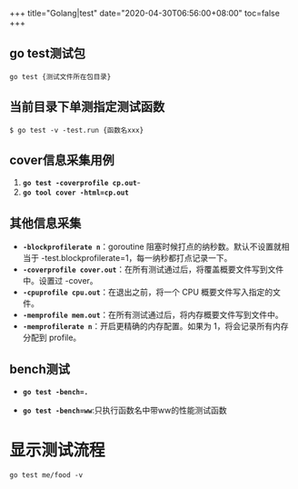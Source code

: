 +++
title="Golang|test"
date="2020-04-30T06:56:00+08:00"
toc=false
+++

go test测试包
-------------

`go test {测试文件所在包目录}`

当前目录下单测指定测试函数
--------------------------

`$ go test -v -test.run {函数名xxx}`

cover信息采集用例
-----------------

1.	**`go test -coverprofile cp.out`**\-
2.	**`go tool cover -html=cp.out`**

其他信息采集
------------

-	**`-blockprofilerate n`**：goroutine 阻塞时候打点的纳秒数。默认不设置就相当于 -test.blockprofilerate=1，每一纳秒都打点记录一下。
-	**`-coverprofile cover.out`**：在所有测试通过后，将覆盖概要文件写到文件中。设置过 -cover。
-	**`-cpuprofile cpu.out`**：在退出之前，将一个 CPU 概要文件写入指定的文件。
-	**`-memprofile mem.out`**：在所有测试通过后，将内存概要文件写到文件中。
-	**`-memprofilerate n`**：开启更精确的内存配置。如果为 1，将会记录所有内存分配到 profile。

bench测试
---------

-	**`go test -bench=.`**

-	**`go test -bench=ww`**:只执行函数名中带ww的性能测试函数

显示测试流程
============

`go test me/food -v`

